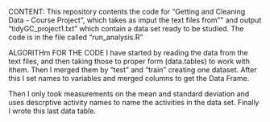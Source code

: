 CONTENT:
This repository contents the code for “Getting and Cleaning Data - Course Project”, which takes as imput the text files from”” and output “tidyGC_project1.txt” which contain a data set ready to be studied. The code is in the file called “run_analysis.R”

ALGORITHm  FOR THE CODE
I have started by reading the data from the text files, and then taking those to proper form (data.tables) to work with ithem. Then I merged them by “test” and “train” creating one dataset. After this I set names to variables and merged columns to get the Data Frame. 

Then I only took measurements  on the mean and standard deviation and uses descrptive activity names to name the activities in the data set. Finally I wrote this last data table.  
